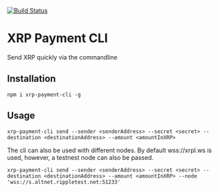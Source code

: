 [![Build Status](https://travis-ci.com/bnuyts/xrp-payment-cli.svg?branch=main)](https://travis-ci.com/bnuyts/xrp-payment-cli)

# XRP Payment CLI

Send XRP quickly via the commandline

## Installation

```
npm i xrp-payment-cli -g
```

## Usage

```
xrp-payment-cli send --sender <senderAddress> --secret <secret> --destination <destinationAddress> --amount <amountInXRP>
```

The cli can also be used with different nodes. By default wss://xrpl.ws is used, however, a testnest node can also be passed.

```
xrp-payment-cli send --sender <senderAddress> --secret <secret> --destination <destinationAddress> --amount <amountInXRP> --node 'wss://s.altnet.rippletest.net:51233'
```